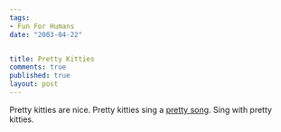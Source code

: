 ```yaml
--- 
tags:
- Fun For Humans
date: "2003-04-22"


title: Pretty Kitties
comments: true
published: true
layout: post
---
```


<p> Pretty kitties are nice. Pretty kitties sing a <a href="http://www.rathergood.com/vines/">pretty song</a>. Sing with pretty kitties. </p>
